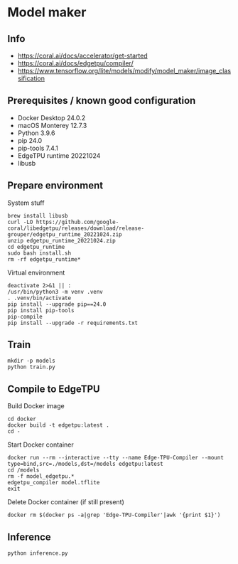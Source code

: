 # Model maker

## Info
* https://coral.ai/docs/accelerator/get-started
* https://coral.ai/docs/edgetpu/compiler/
* https://www.tensorflow.org/lite/models/modify/model_maker/image_classification

## Prerequisites / known good configuration

* Docker Desktop 24.0.2
* macOS Monterey 12.7.3
* Python 3.9.6
* pip 24.0
* pip-tools 7.4.1
* EdgeTPU runtime 20221024
* libusb

## Prepare environment
System stuff
```
brew install libusb
curl -LO https://github.com/google-coral/libedgetpu/releases/download/release-grouper/edgetpu_runtime_20221024.zip
unzip edgetpu_runtime_20221024.zip
cd edgetpu_runtime
sudo bash install.sh
rm -rf edgetpu_runtime*
```
Virtual environment
```
deactivate 2>&1 || :
/usr/bin/python3 -m venv .venv
. .venv/bin/activate
pip install --upgrade pip==24.0
pip install pip-tools
pip-compile
pip install --upgrade -r requirements.txt
```

## Train
```
mkdir -p models
python train.py
```

## Compile to EdgeTPU
Build Docker image
```
cd docker
docker build -t edgetpu:latest .
cd -
```
Start Docker container
```
docker run --rm --interactive --tty --name Edge-TPU-Compiler --mount type=bind,src=./models,dst=/models edgetpu:latest
cd /models
rm -f model_edgetpu.*
edgetpu_compiler model.tflite
exit
```
Delete Docker container (if still present)
```
docker rm $(docker ps -a|grep 'Edge-TPU-Compiler'|awk '{print $1}')
```

## Inference
```
python inference.py
```